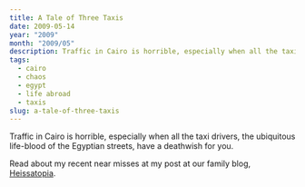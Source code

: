 ```yaml
---
title: A Tale of Three Taxis
date: 2009-05-14
year: "2009"
month: "2009/05"
description: Traffic in Cairo is horrible, especially when all the taxi drivers, the ubiquitous life-blood of the Egyptian streets, have a deathwish for you.
tags: 
  - cairo
  - chaos
  - egypt
  - life abroad
  - taxis
slug: a-tale-of-three-taxis
---
```



Traffic in Cairo is horrible, especially when all the taxi drivers, the ubiquitous life-blood of the Egyptian streets, have a deathwish for you.

Read about my recent near misses at my post at our family blog, [Heissatopia](http://www.heissatopia.com/2009/05/tale-of-three-taxis.html "Heissatopia: A tale of three taxis").
